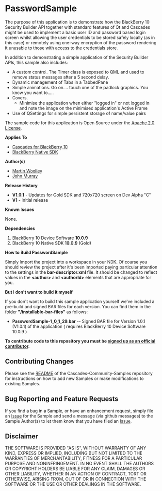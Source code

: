 # PasswordSample

The purpose of this application is to demonstrate how the BlackBerry 10 Security Builder API together with standard features of Qt and Cascades might be used to implement a basic user ID and password based login screen whilst allowing the user credentials to be stored safely locally (as in this case) or remotely using one-way encryption of the password rendering it unusable to those with access to the credentials store.

In addition to demonstrating a simple application of the Security Builder APIs, this sample also includes:

* A custom control. The Timer class is exposed to QML and used to remove status messages after a 5 second delay.
* Dynamic management of Tabs in a TabbedPane
* Simple animations. Go on.... touch one of the padlock graphics. You know you want to.....
* Covers.
  * Minimise the application when either "logged in" or not logged in and note the image on the minimised application's Active Frame 
* Use of QSettings for simple persistent storage of name/value pairs
 
The sample code for this application is Open Source under 
the [Apache 2.0 License](http://www.apache.org/licenses/LICENSE-2.0.html).

**Applies To**

* [Cascades for BlackBerry 10](https://developer.blackberry.com/cascades/)
* [BlackBerry Native SDK](http://developer.blackberry.com/native/)

**Author(s)** 

* [Martin Woolley](https://github.com/mdwoolley)
* [John Murray](https://github.com/jcmurray)

**Release History**

* **V1.0.1** - Updates for Gold SDK and 720x720 screen on Dev Alpha "C" 
* **V1** - Initial release

**Known Issues**

None.

**Dependencies**

1. BlackBerry 10 Device Software **10.0.9**
1. BlackBerry 10 Native SDK **10.0.9** (Gold)

**How to Build PasswordSample**

Simply Import the project into a workspace in your NDK. Of course you should review the project after it's been imported paying particular attention to the settings in the **bar-descriptor.xml** file. It should be changed to reflect values in the **&lt;author&gt;** and **&lt;authorId&gt;** elements that are appropriate for you.
 
**But I don't want to build it myself**

If you don't want to build this sample application yourself we've included a 
pre-build and signed BAR files for each version. You can find them in the 
folder **"/installable-bar-files"** as follows:

* **PasswordSample-1\_0\_1\_29.bar** -- Signed BAR file for Version 1.0.1 (V1.0.1) of the application ( requires BlackBerry 10 Device Software 10.0.9 )

**To contribute code to this repository you must be [signed up as an 
official contributor](http://blackberry.github.com/howToContribute.html).**


## Contributing Changes

Please see the [README](https://github.com/blackberry/Cascades-Community-Samples/blob/master/README.md) 
of the Cascades-Community-Samples repository for instructions on how to add new Samples or 
make modifications to existing Samples.


## Bug Reporting and Feature Requests

If you find a bug in a Sample, or have an enhancement request, simply file 
an [Issue](https://github.com/blackberry/Cascades-Community-Samples/issues) for 
the Sample and send a message (via github messages) to the Sample Author(s) to let 
them know that you have filed an [Issue](https://github.com/blackberry/Cascades-Community-Samples/issues).


## Disclaimer

THE SOFTWARE IS PROVIDED "AS IS", WITHOUT WARRANTY OF ANY KIND, EXPRESS OR IMPLIED, INCLUDING 
BUT NOT LIMITED TO THE WARRANTIES OF MERCHANTABILITY, FITNESS FOR A PARTICULAR PURPOSE 
AND NONINFRINGEMENT. IN NO EVENT SHALL THE AUTHORS OR COPYRIGHT HOLDERS BE LIABLE FOR 
ANY CLAIM, DAMAGES OR OTHER LIABILITY, WHETHER IN AN ACTION OF CONTRACT, TORT OR 
OTHERWISE, ARISING FROM, OUT OF OR IN CONNECTION WITH THE SOFTWARE OR THE USE OR 
OTHER DEALINGS IN THE SOFTWARE.